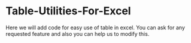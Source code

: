 # Table-Utilities-For-Excel
Here we will add code for easy use of table in excel.
You can ask for any requested feature and also you can help us to modify this.

